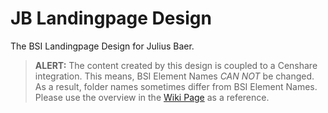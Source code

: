 # JB Landingpage Design

The BSI Landingpage Design for Julius Baer.

> **ALERT:** The content created by this design is coupled to a Censhare integration. This means, BSI Element Names _CAN NOT_ be changed. As a result, folder names sometimes differ from BSI Element Names. Please use the overview in the [Wiki Page](https://github.com/brandleadership/jb_landingpage/wiki/Notes-from-Refactoring) as a reference.
